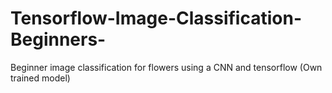 # Tensorflow-Image-Classification-Beginners-
Beginner image classification for flowers using a CNN and tensorflow (Own trained model)
